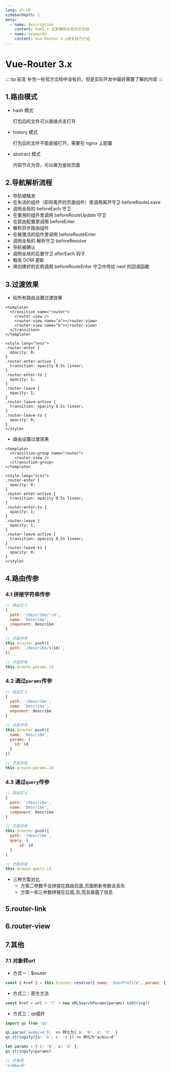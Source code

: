 ```yaml
---
lang: zh-CN
sidebarDepth: 2
meta:
  - name: description
    content: Vue2.x 全家桶相关知识点总结
  - name: keywords
    content: Vue-Router 3.x相关技巧介绍
---
```


# Vue-Router 3.x

::: tip 前言
补充一些官方文档中没有的，但是实际开发中最好需要了解的内容
:::

## 1.路由模式

- hash 模式

  打包后的文件可以直接点击打开

- history 模式

  打包后的文件不能直接打开，需要在 nginx 上配置
  
- abstract 模式

  内容节点为空，可以做为鉴权页面
  
## 2.导航解析流程

- 导航被触发
- 在失活的组件（即将离开的页面组件）里调用离开守卫 beforeRouteLeave
- 调用全局的 beforeEach 守卫
- 在重用的组件里调用 beforeRouteUpdate 守卫
- 在路由配置里调用 beforeEnter
- 解析异步路由组件
- 在被激活的组件里调用 beforeRouteEnter
- 调用全局的 解析守卫 beforeResolve
- 导航被确认
- 调用全局的后置守卫 afterEach 钩子
- 触发 DOM 更新
- 用创建好的实例调用 beforeRouteEnter 守卫中传给 next 的回调函数

## 3.过渡效果

- 给所有路由设置过渡效果

```vue
<template>
  <transition name="router">
    <router-view />
    <router-view name="a"></router-view>
    <router-view name="b"></router-view>
  </transition>
</template>

<style lang="less">
.router-enter {
  opacity: 0;
}
.router-enter-active {
  transition: opacity 0.5s linear;
}
.router-enter-to {
  opacity: 1;
}
.router-leave {
  opacity: 1;
}
.router-leave-active {
  transition: opacity 0.5s linear;
}
.router-leave-to {
  opacity: 0;
}
</style>
```

- 路由设置过渡效果

```vue
<template>
  <transition-group name="router">
    <router-view />
  </transition-group>
</template>

<style lang="scss">
.router-enter {
  opacity: 0;
}
.router-enter-active {
  transition: opacity 0.5s linear;
}
.router-enter-to {
  opacity: 1;
}
.router-leave {
  opacity: 1;
}
.router-leave-active {
  transition: opacity 0.5s linear;
}
.router-leave-to {
  opacity: 0;
}
</style>
```

## 4.路由传参

### 4.1 拼接字符串传参

```js
// 路由定义
{
  path: '/describe/:id',
  name: 'Describe',
  component: Describe
}

// 页面传参
this.$router.push({
  path: `/describe/${id}`,
})

// 页面获取
this.$route.params.id
```

### 4.2 通过`params`传参

```js
// 路由定义
{
  path: '/describe',
  name: 'Describe',
  omponent: Describe
}

// 页面传参
this.$router.push({
  name: 'Describe',
  params: {
    id: id
  }
})

// 页面获取
this.$route.params.id
```

### 4.3 通过`query`传参

```js
// 路由定义
{
  path: '/describe',
  name: 'Describe',
  component: Describe
}

// 页面传参
this.$router.push({
  path: '/describe',
  query: {
      id: id
  }
)

// 页面获取
this.$route.query.id
```

- 三种方案对比
  - 方案二参数不会拼接在路由后面,页面刷新参数会丢失
  - 方案一和三参数拼接在后面,丑,而且暴露了信息

<!-- <Vssue /> -->

## 5.router-link

## 6.router-view

## 7.其他

### 7.1 对象转url

- 方式一：$router

```js
const { href } = this.$router.resolve({ name: 'UserProfile', params: { userId: 123 } });
```

- 方式二：原生方法

```js
const href = url + '?' + new URLSearchParams(params).toString()
```

- 方式三：qs插件

```js
import qs from 'qs'

qs.parse('a=b&c=d');  => 转化为{ a: 'b', c: 'd'  }
qs.stringify({a: 'b', c: 'd'}) => 转化为‘a=b&c=d’
```

```js
let params = { c: 'b', a: 'd' };
qs.stringify(params)

// 结果是
'c=b&a=d'
```

